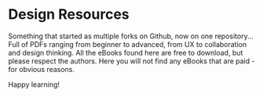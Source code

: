 # Design Resources

Something that started as multiple forks on Github, now on one repository... Full of PDFs ranging from beginner to advanced, from UX to collaboration and design thinking. All the eBooks found here are free to download, but please respect the authors. Here you will not find any eBooks that are paid - for obvious reasons.

Happy learning!
